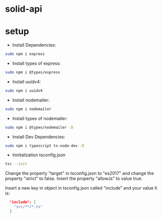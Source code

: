 # solid-api

# setup
- Install Dependencies:
```bash
sudo npm i express
```
- Install types of express:
```bash
sudo npm i @types/express
```
- Install uuidv4:
```bash
sudo npm i uuidv4
```
- Install nodemailer:
```bash
sudo npm i nodemailer
``` 
- Install types of nodemailer: 
```bash
sudo npm i @types/nodemailer -D
```

- Install Dev Dependencies:
```bash
sudo npm i typescript ts-node-dev -D
```

- Innitalization tsconfig.json
```bash
tsc --init
```
Change the property "target" in tsconfig.json to "es2017" and change the property "strict" to false.
Insert the property "allowJs" to value true.

Insert a new key in object in tsconfig.json called "include" and your value it is:
```json
  "include": [
    "src/**/*.ts"
  ]
```